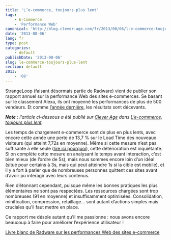 ```yaml
---
title: 'L’e-commerce, toujours plus lent'
tags:
    - E-Commerce
    - 'Performance Web'
canonical: 'http://blog.clever-age.com/fr/2013/08/06/l-e-commerce-toujours-plus-lent/'
date: '2013-08-06'
lang: fr
type: post
categories:
    - default
publishDate: '2013-08-06'
slug: le-commerce-toujours-plus-lent
section: default
2013:
    - '08'
---
```


StrangeLoop (faisant désormais partie de Radware) vient de publier son rapport annuel sur la performance Web des sites e-commerces. Se basant sur le classement Alexa, ils ont moyenné les performances de plus de 500 vendeurs. Et comme [l’année dernière](/2012/01/le-commerce-reste-lent/), les résultats sont décevants.

<!--more-->

<em class="canonical">**Note&nbsp;:** l'article ci-dessous a été publié sur [Clever Age](http://www.clever-age.com/fr/) dans [L’e-commerce, toujours plus lent](http://blog.clever-age.com/fr/2013/08/06/l-e-commerce-toujours-plus-lent/).</em>

Les temps de chargement e-commerce sont de plus en plus lents, avec encore cette année une perte de 13,7 % sur le Load Time des nouveaux visiteurs (qui atteint 7,72s en moyenne). Même si cette mesure n’est pas suffisante à elle seule ([lire ici pourquoi](/2012/07/a-quelle-vitesse-ma-page-se-charge-t-elle/)), cette détérioration est inquiétante. Si on complète cette mesure en analysant le temps avant interaction, c’est bien mieux (de l’ordre de 5s), mais nous sommes encore loin d’un idéal (situé pour certains à 3s, mais qui peut atteindre 1s si la cible est mobile), et il y a fort à parier que de nombreuses personnes quittent ces sites avant d’avoir pu interagir avec leurs contenus.

Rien d’étonnant cependant, puisque même les bonnes pratiques les plus élémentaires ne sont pas respectées. Les ressources chargées sont trop nombreuses (91 en moyenne) et insuffisamment optimisées. Consolidation, minification, compression, retaillage… sont autant d’actions simples mais cruciales qu’il faut mettre en place.

Ce rapport me désole autant qu’il me passionne&nbsp;: nous avons encore beaucoup à faire pour améliorer l’expérience utilisateur !

[Livre blanc de Radware sur les performances Web des sites e-commerce](http://www.radware.com/SiteCode/Templates/rclp.aspx?id=6442452054)
